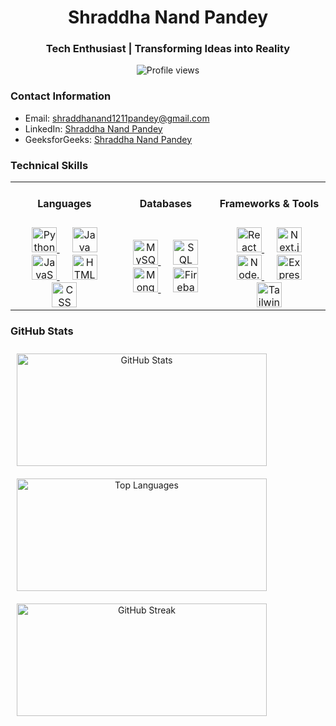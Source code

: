 <h1 align="center">Shraddha Nand Pandey</h1>
<h3 align="center">Tech Enthusiast | Transforming Ideas into Reality</h3>

<p align="center">
  <img src="https://komarev.com/ghpvc/?username=shraddhanandpandey&label=Profile%20views&color=0e75b6&style=flat" alt="Profile views" />
</p>

<h3 align="left">Contact Information</h3>
<ul>
  <li>Email: <a href="mailto:shraddhanand1211pandey@gmail.com">shraddhanand1211pandey@gmail.com</a></li>
  <li>LinkedIn: <a href="https://www.linkedin.com/in/shraddha-nand-pandey-238374168/" target="_blank">Shraddha Nand Pandey</a></li>
  <li>GeeksforGeeks: <a href="https://auth.geeksforgeeks.org/user/shraddhanand5w6t" target="_blank">Shraddha Nand Pandey</a></li>
</ul>

<h3 align="left">Technical Skills</h3>

<table>
  <tr>
    <td><h4 align="center">Languages</h4></td>
    <td><h4 align="center">Databases</h4></td>
    <td><h4 align="center">Frameworks & Tools</h4></td>
  </tr>
  <tr>
    <td align="center">
      <a href="https://www.python.org/" target="_blank" rel="noreferrer" style="margin: 10px;">
        <img src="https://cdn.jsdelivr.net/gh/devicons/devicon/icons/python/python-original-wordmark.svg" alt="Python" width="40" height="40"/>
      </a>
      <a href="https://www.java.com/" target="_blank" rel="noreferrer" style="margin: 10px;">
        <img src="https://cdn.jsdelivr.net/gh/devicons/devicon/icons/java/java-original-wordmark.svg" alt="Java" width="40" height="40"/>
      </a>
      <a href="https://www.javascript.com/" target="_blank" rel="noreferrer" style="margin: 10px;">
        <img src="https://cdn.jsdelivr.net/gh/devicons/devicon/icons/javascript/javascript-original.svg" alt="JavaScript" width="40" height="40"/>
      </a>
      <a href="https://developer.mozilla.org/en-US/docs/Web/HTML" target="_blank" rel="noreferrer" style="margin: 10px;">
        <img src="https://cdn.jsdelivr.net/gh/devicons/devicon/icons/html5/html5-original-wordmark.svg" alt="HTML" width="40" height="40"/>
      </a>
      <a href="https://developer.mozilla.org/en-US/docs/Web/CSS" target="_blank" rel="noreferrer" style="margin: 10px;">
        <img src="https://cdn.jsdelivr.net/gh/devicons/devicon/icons/css3/css3-original-wordmark.svg" alt="CSS" width="40" height="40"/>
      </a>
    </td>
    <td align="center">
      <a href="https://www.mysql.com/" target="_blank" rel="noreferrer" style="margin: 10px;">
        <img src="https://cdn.jsdelivr.net/gh/devicons/devicon/icons/mysql/mysql-original-wordmark.svg" alt="MySQL" width="40" height="40"/>
      </a>
      <a href="https://www.postgresql.org/" target="_blank" rel="noreferrer" style="margin: 10px;">
        <img src="https://cdn.jsdelivr.net/gh/devicons/devicon/icons/postgresql/postgresql-original-wordmark.svg" alt="SQL" width="40" height="40"/>
      </a>
      <a href="https://www.mongodb.com/" target="_blank" rel="noreferrer" style="margin: 10px;">
        <img src="https://cdn.jsdelivr.net/gh/devicons/devicon/icons/mongodb/mongodb-original-wordmark.svg" alt="MongoDB" width="40" height="40"/>
      </a>
      <a href="https://firebase.google.com/" target="_blank" rel="noreferrer" style="margin: 10px;">
        <img src="https://www.vectorlogo.zone/logos/firebase/firebase-icon.svg" alt="Firebase" width="40" height="40"/>
      </a>
    </td>
    <td align="center">
      <a href="https://reactjs.org/" target="_blank" rel="noreferrer" style="margin: 10px;">
        <img src="https://cdn.jsdelivr.net/gh/devicons/devicon/icons/react/react-original-wordmark.svg" alt="React" width="40" height="40"/>
      </a>
      <a href="https://nextjs.org/" target="_blank" rel="noreferrer" style="margin: 10px;">
        <img src="https://cdn.jsdelivr.net/gh/devicons/devicon/icons/nextjs/nextjs-original-wordmark.svg" alt="Next.js" width="40" height="40"/>
      </a>
      <a href="https://nodejs.org/" target="_blank" rel="noreferrer" style="margin: 10px;">
        <img src="https://cdn.jsdelivr.net/gh/devicons/devicon/icons/nodejs/nodejs-original-wordmark.svg" alt="Node.js" width="40" height="40"/>
      </a>
      <a href="https://expressjs.com/" target="_blank" rel="noreferrer" style="margin: 10px;">
        <img src="https://cdn.jsdelivr.net/gh/devicons/devicon/icons/express/express-original-wordmark.svg" alt="Express.js" width="40" height="40"/>
      </a>
      <a href="https://tailwindcss.com/" target="_blank" rel="noreferrer" style="margin: 10px;">
        <img src="https://www.vectorlogo.zone/logos/tailwindcss/tailwindcss-icon.svg" alt="Tailwind CSS" width="40" height="40"/>
      </a>
    </td>
  </tr>
</table>

<h3 align="left">GitHub Stats</h3>

<div align="center" style="display: flex; justify-content: space-between; flex-wrap: wrap;">
  <img src="https://github-readme-stats.vercel.app/api?username=shraddhanandpandey&show_icons=true&theme=radical&hide_border=true&hide_title=true" alt="GitHub Stats" width="400" height="180" style="margin: 10px;" />
  <img src="https://github-readme-stats.vercel.app/api/top-langs/?username=shraddhanandpandey&layout=compact&theme=radical&hide_border=true&hide_title=true" alt="Top Languages" width="400" height="180" style="margin: 10px;" />
  <img src="https://github-readme-streak-stats.herokuapp.com/?user=shraddhanandpandey&theme=radical&hide_border=true&hide_title=true" alt="GitHub Streak" width="400" height="180" style="margin: 10px;" />
</div>
